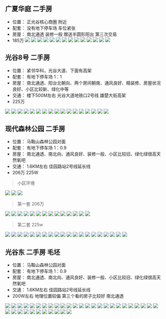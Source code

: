 ## 广夏华庭 二手房
- 位置： 正光谷核心商圈 附近
- 配套： 没有地下停车场 车位紧张
- 房屋： 南北通透 装修一般 赠送半圆形阳台 第三次交易
- 185万
![](../images/04-23/2019-04-23-1.webp) 
![](../images/04-23/2019-04-23-2.webp) 
![](../images/04-23/2019-04-23-3.webp) 
![](../images/04-23/2019-04-23-4.webp) 
![](../images/04-23/2019-04-23-5.webp) 
![](../images/04-23/2019-04-23-6.webp) 
![](../images/04-23/2019-04-23-7.webp) 
![](../images/04-23/2019-04-23-8.webp) 
![](../images/04-23/2019-04-23-9.webp) 
![](../images/04-23/2019-04-23-10.webp) 
![](../images/04-23/2019-04-23-11.webp) 
![](../images/04-23/2019-04-23-12.webp) 
![](../images/04-23/2019-04-23-13.webp) 
![](../images/04-23/2019-04-23-14.webp) 

## 光谷8号  二手房

- 位置： 紧邻华科，光谷大道、下面有高架
- 配套： 有地下停车场 1：1
- 房屋： 南北通透、阳台北朝向、两个房间朝南、通风良好、精装修、房屋状况良好、小区比较新、绿化中等
- 交通： 楼下500M左右 光谷大道地铁口2号线 雄楚大街高架
- 225万

![](../images/04-23/2019-04-23-28.webp) 
![](../images/04-23/2019-04-23-29.webp) 
![](../images/04-23/2019-04-23-30.webp) 
![](../images/04-23/2019-04-23-31.webp) 
![](../images/04-23/2019-04-23-15.webp) 
![](../images/04-23/2019-04-23-16.webp) 
![](../images/04-23/2019-04-23-17.webp) 
![](../images/04-23/2019-04-23-18.webp) 
![](../images/04-23/2019-04-23-19.webp) 
![](../images/04-23/2019-04-23-20.webp) 
![](../images/04-23/2019-04-23-21.webp) 
![](../images/04-23/2019-04-23-22.webp) 
![](../images/04-23/2019-04-23-23.webp) 
![](../images/04-23/2019-04-23-24.webp) 
![](../images/04-23/2019-04-23-25.webp) 
![](../images/04-23/2019-04-23-26.webp) 
![](../images/04-23/2019-04-23-27.webp) 


## 现代森林公园  二手房
- 位置： 马鞍山森林公园对面
- 配套： 有地下停车场 1：0.9
- 房屋： 南北通透、南北向、通风良好、装修一般、小区比较旧、绿化绿很高天然氧吧
- 交通： 1.6KM左右 佳园路站2号线延长线
- 206万  225W


> 小区环境

![](../images/04-23/2019-04-23-65.webp) 
![](../images/04-23/2019-04-23-66.webp) 
![](../images/04-23/2019-04-23-67.webp) 

> 第一套 206万 

![](../images/04-23/2019-04-23-32.webp) 
![](../images/04-23/2019-04-23-33.webp) 
![](../images/04-23/2019-04-23-34.webp) 
![](../images/04-23/2019-04-23-35.webp) 
![](../images/04-23/2019-04-23-36.webp) 
![](../images/04-23/2019-04-23-37.webp) 
![](../images/04-23/2019-04-23-38.webp) 
![](../images/04-23/2019-04-23-39.webp) 
![](../images/04-23/2019-04-23-40.webp) 
![](../images/04-23/2019-04-23-41.webp) 
![](../images/04-23/2019-04-23-42.webp) 
![](../images/04-23/2019-04-23-43.webp) 
![](../images/04-23/2019-04-23-44.webp) 
![](../images/04-23/2019-04-23-45.webp) 

> 第二套 225w 

![](../images/04-23/2019-04-23-46.webp) 
![](../images/04-23/2019-04-23-47.webp) 
![](../images/04-23/2019-04-23-48.webp) 
![](../images/04-23/2019-04-23-49.webp) 
![](../images/04-23/2019-04-23-50.webp) 
![](../images/04-23/2019-04-23-51.webp) 
![](../images/04-23/2019-04-23-52.webp) 
![](../images/04-23/2019-04-23-53.webp) 
![](../images/04-23/2019-04-23-54.webp) 
![](../images/04-23/2019-04-23-55.webp) 
![](../images/04-23/2019-04-23-56.webp) 
![](../images/04-23/2019-04-23-57.webp) 
![](../images/04-23/2019-04-23-58.webp) 
![](../images/04-23/2019-04-23-59.webp) 
![](../images/04-23/2019-04-23-60.webp) 
![](../images/04-23/2019-04-23-61.webp) 
![](../images/04-23/2019-04-23-62.webp) 
![](../images/04-23/2019-04-23-63.webp) 
![](../images/04-23/2019-04-23-64.webp) 
![](../images/04-23/2019-04-23-68.webp) 

## 光谷东 二手房 毛坯
- 位置： 马鞍山森林公园对面
- 配套： 有地下停车场 1：0.9
- 房屋： 南北通透、南北向、通风良好、装修一般、小区比较旧、绿化绿很高天然氧吧
- 交通： 1.6KM左右 佳园路站2号线延长线
- 200W左右  地理位置较偏  第三个看的房子比较好 南北通透


![](../images/04-23/2019-04-23-69.webp) 
![](../images/04-23/2019-04-23-70.webp) 
![](../images/04-23/2019-04-23-71.webp) 
![](../images/04-23/2019-04-23-72.webp) 
![](../images/04-23/2019-04-23-73.webp) 
![](../images/04-23/2019-04-23-74.webp) 
![](../images/04-23/2019-04-23-75.webp) 
![](../images/04-23/2019-04-23-76.webp) 
![](../images/04-23/2019-04-23-77.webp) 
![](../images/04-23/2019-04-23-78.webp) 
![](../images/04-23/2019-04-23-79.webp) 
![](../images/04-23/2019-04-23-80.webp) 
![](../images/04-23/2019-04-23-81.webp) 
![](../images/04-23/2019-04-23-82.webp) 
![](../images/04-23/2019-04-23-83.webp) 
![](../images/04-23/2019-04-23-84.webp) 
![](../images/04-23/2019-04-23-85.webp) 
![](../images/04-23/2019-04-23-86.webp) 
![](../images/04-23/2019-04-23-87.webp) 
![](../images/04-23/2019-04-23-88.webp) 
![](../images/04-23/2019-04-23-89.webp) 
![](../images/04-23/2019-04-23-90.webp) 
![](../images/04-23/2019-04-23-91.webp) 
![](../images/04-23/2019-04-23-92.webp) 
![](../images/04-23/2019-04-23-93.webp) 
![](../images/04-23/2019-04-23-94.webp) 
![](../images/04-23/2019-04-23-95.webp) 
![](../images/04-23/2019-04-23-96.webp) 
![](../images/04-23/2019-04-23-97.webp) 
![](../images/04-23/2019-04-23-98.webp) 
![](../images/04-23/2019-04-23-99.webp) 
![](../images/04-23/2019-04-23-100.webp) 
![](../images/04-23/2019-04-23-101.webp) 
![](../images/04-23/2019-04-23-102.webp) 
![](../images/04-23/2019-04-23-103.webp) 
![](../images/04-23/2019-04-23-104.webp) 